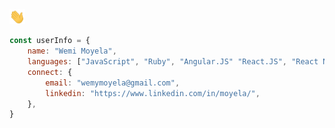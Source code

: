 <img src="https://github.com/AbdussamadYisau/AbdussamadYisau/blob/master/Hi.gif" width="25px">


```javascript
const userInfo = {
    name: "Wemi Moyela",
    languages: ["JavaScript", "Ruby", "Angular.JS" "React.JS", "React Native", "NodeJS", "Python"],
    connect: {
        email: "wemymoyela@gmail.com",
        linkedin: "https://www.linkedin.com/in/moyela/",
    },
}
```
